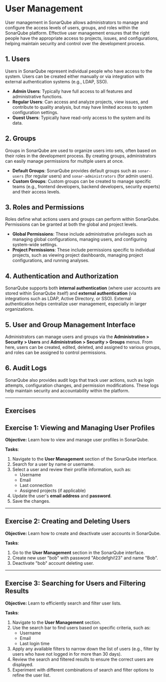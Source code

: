 # User Management

User management in SonarQube allows administrators to manage and configure 
the access levels of users, groups, and roles within the SonarQube platform.
Effective user management ensures that the right people have the 
appropriate access to projects, issues, and configurations, helping 
maintain security and control over the development process.    

## 1. Users

Users in SonarQube represent individual people who have access to the 
system. Users can be created either manually or via integration with 
external authentication systems (e.g., LDAP, SSO).  

- **Admin Users**: Typically have full access to all features and 
  administrative functions. 
- **Regular Users**: Can access and analyze projects, view issues, and 
  contribute to quality analysis, but may have limited access to system 
  configuration settings.  
- **Guest Users**: Typically have read-only access to the system and its data.

## 2. Groups

Groups in SonarQube are used to organize users into sets, often based on 
their roles in the development process. By creating groups, administrators 
can easily manage permissions for multiple users at once.  

- **Default Groups**: SonarQube provides default groups such as 
  `sonar-users` (for regular users) and `sonar-administrators` (for admin 
  users). 
- **Custom Groups**: Custom groups can be created to manage specific teams 
  (e.g., frontend developers, backend developers, security experts) 
  and their access levels. 

## 3. Roles and Permissions

Roles define what actions users and groups can perform within SonarQube. 
Permissions can be granted at both the global and project levels. 

- **Global Permissions**: These include administrative privileges such as 
  managing global configurations, managing users, and configuring system-wide 
  settings.  
- **Project Permissions**: These include permissions specific to individual 
  projects, such as viewing project dashboards, managing project 
  configurations, and running analyses.  

## 4. Authentication and Authorization

SonarQube supports both **internal authentication** (where user accounts 
are stored within SonarQube itself) and **external authentication** (via 
integrations such as LDAP, Active Directory, or SSO). External 
authentication helps centralize user management, especially in larger 
organizations.    

## 5. User and Group Management Interface

Administrators can manage users and groups via the **Administration > 
Security > Users** and **Administration > Security > Groups** menus. From 
here, users can be created, edited, deleted, and assigned to various groups,
and roles can be assigned to control permissions.   

## 6. Audit Logs

SonarQube also provides audit logs that track user actions, such as login 
attempts, configuration changes, and permission modifications. These logs 
help maintain security and accountability within the platform.   

---

## Exercises

## Exercise 1: Viewing and Managing User Profiles

**Objective:** 
Learn how to view and manage user profiles in SonarQube.

**Tasks**:
1. Navigate to the **User Management** section of the SonarQube interface.
2. Search for a user by name or username.
3. Select a user and review their profile information, such as:
   - Username
   - Email
   - Last connection
   - Assigned projects (if applicable)
4. Update the user's **email address** and **password**. 
5. Save the changes.

---

## Exercise 2: Creating and Deleting Users

**Objective:** 
Learn how to create and deactivate user accounts in SonarQube.

**Tasks**:
1. Go to the **User Management** section in the SonarQube interface.
2. Create new user "bob" with password "Abcdefghi!23" and name "Bob".
3. Deactivate "bob" account deleting user.

---

## Exercise 3: Searching for Users and Filtering Results

**Objective:** 
Learn to efficiently search and filter user lists.

**Tasks**:
1. Navigate to the **User Management** section.
2. Use the search bar to find users based on specific criteria, such as:
   - Username
   - Email
   - Last login time
3. Apply any available filters to narrow down the list of users
   (e.g., filter by users who have not logged in for more than 30 days). 
4. Review the search and filtered results to ensure the correct users are displayed.
5. Experiment with different combinations of search and filter options to 
   refine the user list. 

